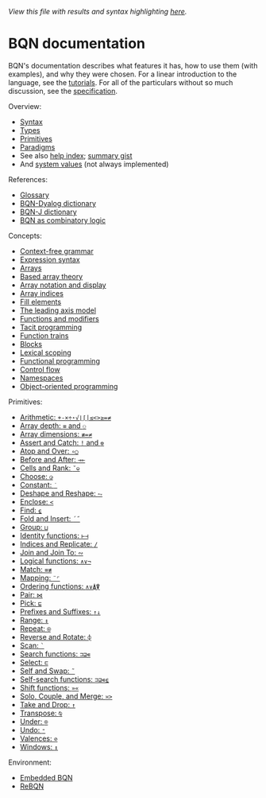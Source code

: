 *View this file with results and syntax highlighting [here](https://mlochbaum.github.io/BQN/doc/index.html).*

# BQN documentation

BQN's documentation describes what features it has, how to use them (with examples), and why they were chosen. For a linear introduction to the language, see the [tutorials](../tutorial/README.md). For all of the particulars without so much discussion, see the [specification](../spec/README.md).

Overview:
- [Syntax](syntax.md)
- [Types](types.md)
- [Primitives](primitive.md)
- [Paradigms](paradigms.md)
- See also [help index](../help/README.md); [summary gist](https://gist.github.com/dzaima/52b47f898c5d43f72dc2637d6cdadedd)
- And [system values](../spec/system.md) (not always implemented)

References:
- [Glossary](glossary.md)
- [BQN-Dyalog dictionary](fromDyalog.md)
- [BQN-J dictionary](fromJ.md)
- [BQN as combinatory logic](birds.md)

Concepts:
- [Context-free grammar](context.md)
- [Expression syntax](expression.md)
- [Arrays](array.md)
- [Based array theory](based.md)
- [Array notation and display](arrayrepr.md)
- [Array indices](indices.md)
- [Fill elements](fill.md)
- [The leading axis model](leading.md)
- [Functions and modifiers](ops.md)
- [Tacit programming](tacit.md)
- [Function trains](train.md)
- [Blocks](block.md)
- [Lexical scoping](lexical.md)
- [Functional programming](functional.md)
- [Control flow](control.md)
- [Namespaces](namespace.md)
- [Object-oriented programming](oop.md)

Primitives:
- [Arithmetic: `+-×÷⋆√⌊⌈|≤<>≥=≠`](arithmetic.md)
- [Array depth: `≡` and `⚇`](depth.md)
- [Array dimensions: `≢=≠`](shape.md)
- [Assert and Catch: `!` and `⎊`](assert.md)
- [Atop and Over: `∘○`](compose.md)
- [Before and After: `⊸⟜`](hook.md)
- [Cells and Rank: `˘⎉`](rank.md)
- [Choose: `◶`](choose.md)
- [Constant: `˙`](constant.md)
- [Deshape and Reshape: `⥊`](reshape.md)
- [Enclose: `<`](enclose.md)
- [Find: `⍷`](find.md)
- [Fold and Insert: `´˝`](fold.md)
- [Group: `⊔`](group.md)
- [Identity functions: `⊢⊣`](identity.md)
- [Indices and Replicate: `/`](replicate.md)
- [Join and Join To: `∾`](join.md)
- [Logical functions: `∧∨¬`](logic.md)
- [Match: `≡≢`](match.md)
- [Mapping: `¨⌜`](map.md)
- [Ordering functions: `∧∨⍋⍒`](order.md)
- [Pair: `⋈`](pair.md)
- [Pick: `⊑`](pick.md)
- [Prefixes and Suffixes: `↑↓`](prefixes.md)
- [Range: `↕`](range.md)
- [Repeat: `⍟`](repeat.md)
- [Reverse and Rotate: `⌽`](reverse.md)
- [Scan: `` ` ``](scan.md)
- [Search functions: `⊐⊒∊`](search.md)
- [Select: `⊏`](select.md)
- [Self and Swap: `˜`](swap.md)
- [Self-search functions: `⊐⊒∊⍷`](selfcmp.md)
- [Shift functions: `»«`](shift.md)
- [Solo, Couple, and Merge: `≍>`](couple.md)
- [Take and Drop: `↑`](take.md)
- [Transpose: `⍉`](transpose.md)
- [Under: `⌾`](under.md)
- [Undo: `⁼`](undo.md)
- [Valences: `⊘`](valences.md)
- [Windows: `↕`](windows.md)

Environment:
- [Embedded BQN](embed.md)
- [ReBQN](rebqn.md)

